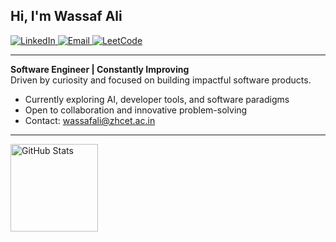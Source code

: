 <!-- Professional GitHub Profile README for Wassaf Ali -->

<h2 align="left">Hi, I'm Wassaf Ali</h2>

<p align="left">
<!--   <a href="https://github.com/Wassaf001">
    <img src="https://img.shields.io/badge/GitHub-000?logo=github&logoColor=white" alt="GitHub" />
  </a> -->
  <a href="https://www.linkedin.com/in/wassaf-ali">
    <img src="https://img.shields.io/badge/LinkedIn-0A66C2?logo=linkedin&logoColor=white" alt="LinkedIn" />
  </a>
  <a href="mailto:wassafali@zhcet.ac.in">
    <img src="https://img.shields.io/badge/Email-D14836?logo=gmail&logoColor=white" alt="Email" />
  </a>
  <a href="https://leetcode.com/u/stuck001/">
    <img src="https://img.shields.io/badge/LeetCode-000?logo=leetcode&logoColor=orange" alt="LeetCode" />
  </a>
</p>

---

**Software Engineer | Constantly Improving**  
Driven by curiosity and focused on building impactful software products.

- Currently exploring AI, developer tools, and software paradigms  
- Open to collaboration and innovative problem-solving  
- Contact: wassafali@zhcet.ac.in

---

<p align="left">
  <img src="https://github-readme-stats.vercel.app/api?username=Wassaf001&theme=transparent&hide_border=true&show_icons=true&count_private=true&hide_rank=true" alt="GitHub Stats" height="140" />
<!--   <img src="https://quotes-github-readme.vercel.app/api?type=vertical&theme=tokyonight" alt="Quote" height="140" /> -->
</p>
